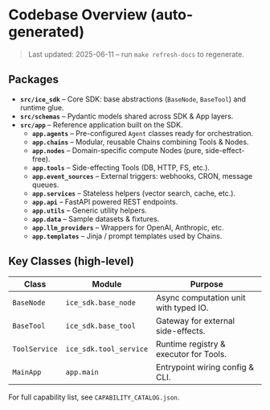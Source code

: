 # Codebase Overview (auto-generated)

> Last updated: 2025-06-11 – run `make refresh-docs` to regenerate.

## Packages

- **`src/ice_sdk`** – Core SDK: base abstractions (`BaseNode`, `BaseTool`) and runtime glue.
- **`src/schemas`** – Pydantic models shared across SDK & App layers.
- **`src/app`** – Reference application built on the SDK.
  - **`app.agents`** – Pre-configured `Agent` classes ready for orchestration.
  - **`app.chains`** – Modular, reusable Chains combining Tools & Nodes.
  - **`app.nodes`** – Domain-specific compute Nodes (pure, side-effect-free).
  - **`app.tools`** – Side-effecting Tools (DB, HTTP, FS, etc.).
  - **`app.event_sources`** – External triggers: webhooks, CRON, message queues.
  - **`app.services`** – Stateless helpers (vector search, cache, etc.).
  - **`app.api`** – FastAPI powered REST endpoints.
  - **`app.utils`** – Generic utility helpers.
  - **`app.data`** – Sample datasets & fixtures.
  - **`app.llm_providers`** – Wrappers for OpenAI, Anthropic, etc.
  - **`app.templates`** – Jinja / prompt templates used by Chains.

## Key Classes (high-level)

| Class | Module | Purpose |
| ----- | ------ | ------- |
| `BaseNode` | `ice_sdk.base_node` | Async computation unit with typed IO. |
| `BaseTool` | `ice_sdk.base_tool` | Gateway for external side-effects. |
| `ToolService` | `ice_sdk.tool_service` | Runtime registry & executor for Tools. |
| `MainApp` | `app.main` | Entrypoint wiring config & CLI. |

For full capability list, see `CAPABILITY_CATALOG.json`. 